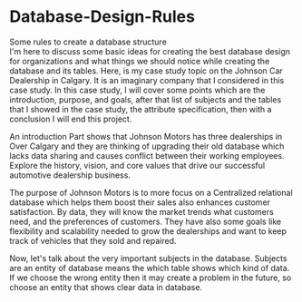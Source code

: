 # Database-Design-Rules
Some rules to create a database structure  
I'm here to discuss some basic ideas for creating the best database design for organizations and what things we should notice while creating the database and its tables. Here, is my case study topic on the Johnson Car Dealership in Calgary. It is an imaginary company that I considered in this case study.
In this case study, I will cover some points which are the introduction, purpose, and goals, after that list of subjects and the tables that I showed in the case study, the attribute specification, then with a conclusion I will end this project.

An introduction Part shows that Johnson Motors has three dealerships in Over Calgary and they are thinking of upgrading their old database which lacks data sharing and causes conflict between their working employees. Explore the history, vision, and core values that drive our successful automotive dealership business. 

The purpose of Johnson Motors is to more focus on a Centralized relational database which helps them boost their sales also enhances customer satisfaction. By data, they will know the market trends what customers need, and the preferences of customers. They have also some goals like flexibility and scalability needed to grow the dealerships and want to keep track of vehicles that they sold and repaired.

Now, let's talk about the very important subjects in the database. Subjects are an entity of database means the which table shows which kind of data. If we choose the wrong entity then it may create a problem in the future, so choose an entity that shows clear data in database.
